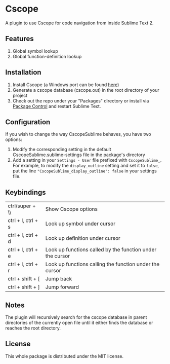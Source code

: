 # Cscope
A plugin to use Cscope for code navigation from inside Sublime Text 2.

## Features
1. Global symbol lookup
2. Global function-definition lookup

## Installation
1. Install Cscope (a Windows port can be found [here](http://code.google.com/p/cscope-win32))
2. Generate a cscope database (cscope.out) in the root directory of your project
3. Check out the repo under your "Packages" directory or install via [Package Control](http://wbond.net/sublime_packages/package_control) and restart Sublime Text.

## Configuration
If you wish to change the way CscopeSublime behaves, you have two options:

1. Modify the corresponding setting in the default CscopeSublime.sublime-settings file in the package's directory
2. Add a setting in your `Settings - User` file prefixed with `CscopeSublime_`.
   For example, to modify the `display_outline` setting and set it to `false`, put the line `"CscopeSublime_display_outline": false` in your settings file.

## Keybindings
<table>
  <tr>
    <td>ctrl/super + \\</td><td>Show Cscope options</td>
  </tr>
  <tr>
    <td>ctrl + l, ctrl + s</td><td>Look up symbol under cursor</td>
  </tr>
  <tr>
    <td>ctrl + l, ctrl + d</td><td>Look up definition under cursor</td>
  </tr>
  <tr>
    <td>ctrl + l, ctrl + e</td><td>Look up functions called by the function under the cursor</td>
  </tr>
  <tr>
    <td>ctrl + l, ctrl + r</td><td>Look up functions calling the function under the cursor</td>
  </tr>
  <tr>
    <td>ctrl + shift + [</td><td>Jump back</td>
  </tr>
  <tr>
    <td>ctrl + shift + ]</td><td>Jump forward</td>
  </tr>
</table>

## Notes
The plugin will recursively search for the cscope database in parent directories of the currently open file until it either finds the database or reaches the root directory.

## License
This whole package is distributed under the MIT license.
